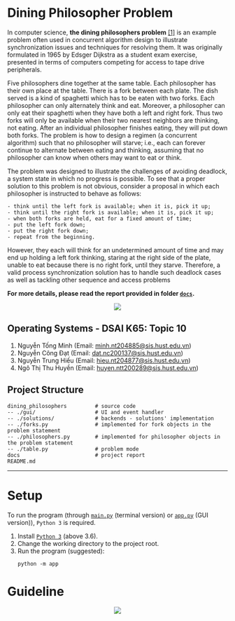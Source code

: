 # Dining Philosopher Problem

In computer science, **the dining philosophers problem** [[1]](https://en.wikipedia.org/wiki/Dining_philosophers_problem) is an example problem often used in concurrent algorithm design to illustrate synchronization issues and techniques for resolving them. 
It was originally formulated in 1965 by Edsger Dijkstra as a student exam exercise, presented in terms of computers competing for access to tape drive peripherals.

Five philosophers dine together at the same table. Each philosopher has their own place at the table. There is a fork between each plate. The dish served is a kind of spaghetti which has to be eaten with two forks. Each philosopher can only alternately think and eat. Moreover, a philosopher can only eat their spaghetti when they have both a left and right fork. Thus two forks will only be available when their two nearest neighbors are thinking, not eating. After an individual philosopher finishes eating, they will put down both forks. The problem is how to design a regimen (a concurrent algorithm) such that no philosopher will starve; i.e., each can forever continue to alternate between eating and thinking, assuming that no philosopher can know when others may want to eat or think.

The problem was designed to illustrate the challenges of avoiding deadlock, a system state in which no progress is possible. To see that a proper solution to this problem is not obvious, consider a proposal in which each philosopher is instructed to behave as follows:

```
- think until the left fork is available; when it is, pick it up;
- think until the right fork is available; when it is, pick it up;
- when both forks are held, eat for a fixed amount of time;
- put the left fork down;
- put the right fork down;
- repeat from the beginning.
```

However, they each will think for an undetermined amount of time and may end up holding a left fork thinking, staring at the right side of the plate, unable to eat because there is no right fork, until they starve. Therefore, a valid process synchronization solution has to handle such deadlock cases as well as tackling other sequence and access problems

**For more details, please read the report provided in folder [`docs`](https://github.com/minhngt62/os-dining-philosopher/tree/main/docs).**

<p align="center">
  <img src="https://user-images.githubusercontent.com/86721208/218491029-e246d361-4130-46b7-a5e0-7d65ca511303.jpg" />
</p>

## Operating Systems - DSAI K65: Topic 10
1. Nguyễn Tống Minh (Email: minh.nt204885@sis.hust.edu.vn)
2. Nguyễn Công Đạt (Email: dat.nc200137@sis.hust.edu.vn)
3. Nguyễn Trung Hiếu (Email: hieu.nt204877@sis.hust.edu.vn)
4. Ngô Thị Thu Huyền (Email: huyen.ntt200289@sis.hust.edu.vn)

## Project Structure

```
dining_philosophers         # source code
-- ./gui/                   # UI and event handler
-- ./solutions/             # backends - solutions' implementation
-- ./forks.py               # implemented for fork objects in the problem statement
-- ./philosophers.py        # implemented for philosopher objects in the problem statement
-- ./table.py               # problem mode
docs                        # project report
README.md           
```
---

# Setup

To run the program (through [`main.py`](https://github.com/minhngt62/os-dining-philosopher/blob/main/main.py) (terminal version) or [`app.py`](https://github.com/minhngt62/os-dining-philosopher/blob/main/app.py) (GUI version)), `Python 3` is required.

1. Install [`Python 3`](https://www.python.org/downloads/) (above $3.6$).
2. Change the working directory to the project root.
3. Run the program (suggested):
    ```
    python -m app
    ```
    
# Guideline

<p align="center">
  <img src="https://user-images.githubusercontent.com/86721208/218496714-f786a9ed-1e3d-4533-ac11-036cc446ac7d.png" />
</p>

